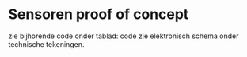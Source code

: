 # Sensoren proof of concept

zie bijhorende code onder tablad: code
zie elektronisch schema onder technische tekeningen.
